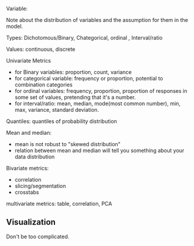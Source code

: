 Variable: 

Note about the distribution of variables and the assumption for them in the model.

Types: Dichotomous/Binary, Chategorical, ordinal , Interval/ratio

Values: continuous, discrete 

Univariate Metrics 
 * for Binary variables: proportion, count, variance
 * for categorical variable: frequency or proportion, potential to combination categories
 * for ordinal variables: frequency, proportion, proportion of responses in some set of values, pretending that it's a number.
 * for interval/ratio: mean, median, mode(most common number), min, max, variance, standard deviation.

Quantiles: quantiles of probability distribution

Mean and median:
* mean is not robust to "skewed distribution"
* relation between mean and median will tell you something about your data distribution

Bivariate metrics:
* correlation
* slicing/segmentation
* crosstabs

multivariate metrics: table, correlation, PCA

## Visualization

Don't be too complicated.
